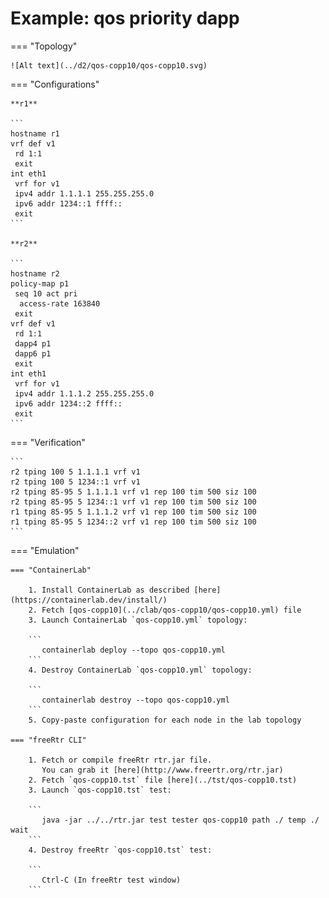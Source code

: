 # Example: qos priority dapp

=== "Topology"

    ![Alt text](../d2/qos-copp10/qos-copp10.svg)

=== "Configurations"

    **r1**

    ```
    hostname r1
    vrf def v1
     rd 1:1
     exit
    int eth1
     vrf for v1
     ipv4 addr 1.1.1.1 255.255.255.0
     ipv6 addr 1234::1 ffff::
     exit
    ```

    **r2**

    ```
    hostname r2
    policy-map p1
     seq 10 act pri
      access-rate 163840
     exit
    vrf def v1
     rd 1:1
     dapp4 p1
     dapp6 p1
     exit
    int eth1
     vrf for v1
     ipv4 addr 1.1.1.2 255.255.255.0
     ipv6 addr 1234::2 ffff::
     exit
    ```

=== "Verification"

    ```
    r2 tping 100 5 1.1.1.1 vrf v1
    r2 tping 100 5 1234::1 vrf v1
    r2 tping 85-95 5 1.1.1.1 vrf v1 rep 100 tim 500 siz 100
    r2 tping 85-95 5 1234::1 vrf v1 rep 100 tim 500 siz 100
    r1 tping 85-95 5 1.1.1.2 vrf v1 rep 100 tim 500 siz 100
    r1 tping 85-95 5 1234::2 vrf v1 rep 100 tim 500 siz 100
    ```

=== "Emulation"

    === "ContainerLab"

        1. Install ContainerLab as described [here](https://containerlab.dev/install/)  
        2. Fetch [qos-copp10](../clab/qos-copp10/qos-copp10.yml) file  
        3. Launch ContainerLab `qos-copp10.yml` topology:  

        ```
           containerlab deploy --topo qos-copp10.yml  
        ```
        4. Destroy ContainerLab `qos-copp10.yml` topology:  

        ```
           containerlab destroy --topo qos-copp10.yml  
        ```
        5. Copy-paste configuration for each node in the lab topology

    === "freeRtr CLI"

        1. Fetch or compile freeRtr rtr.jar file.  
           You can grab it [here](http://www.freertr.org/rtr.jar)  
        2. Fetch `qos-copp10.tst` file [here](../tst/qos-copp10.tst)  
        3. Launch `qos-copp10.tst` test:  

        ```
           java -jar ../../rtr.jar test tester qos-copp10 path ./ temp ./ wait
        ```
        4. Destroy freeRtr `qos-copp10.tst` test:  

        ```
           Ctrl-C (In freeRtr test window)
        ```

